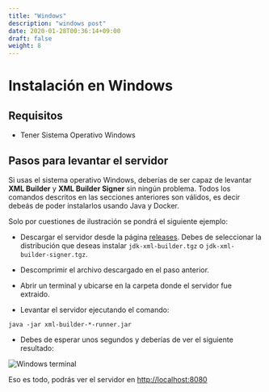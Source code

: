 ```yaml
---
title: "Windows"
description: "windows post"
date: 2020-01-28T00:36:14+09:00
draft: false
weight: 8
---
```


# Instalación en Windows

## Requisitos

- Tener Sistema Operativo Windows

## Pasos para levantar el servidor

Si usas el sistema operativo Windows, deberías de ser capaz de levantar **XML Builder** y **XML Builder Signer** sin ningún problema. Todos los comandos descritos en las secciones anteriores son válidos, es decir debeás de poder instalarlos usando Java y Docker.

Solo por cuestiones de ilustración se pondrá el siguiente ejemplo:

- Descargar el servidor desde la página [releases](https://github.com/project-openubl/xml-builder/releases). Debes de seleccionar la distribución que deseas instalar `jdk-xml-builder.tgz` o `jdk-xml-builder-signer.tgz`.
- Descomprimir el archivo descargado en el paso anterior.
- Abrir un terminal y ubicarse en la carpeta donde el servidor fue extraido.

- Levantar el servidor ejecutando el comando:

```
java -jar xml-builder-*-runner.jar
```

- Debes de esperar unos segundos y deberías de ver el siguiente resultado:

![Windows terminal](./images/install_windows.png)

Eso es todo, podrás ver el servidor en [http://localhost:8080](http://localhost:8080)
